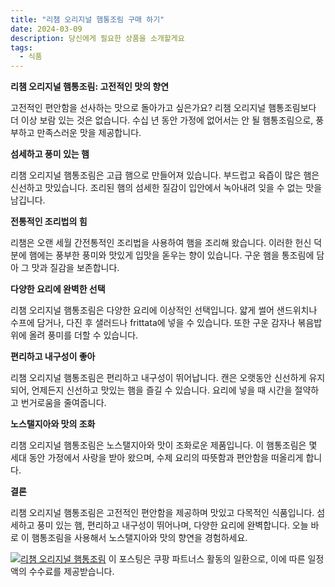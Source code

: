 ```yaml
---
title: "리챔 오리지널 햄통조림 구매 하기"
date: 2024-03-09
description: 당신에게 필요한 상품을 소개할게요
tags:
  - 식품
---
```

**리챔 오리지널 햄통조림: 고전적인 맛의 향연**

고전적인 편안함을 선사하는 맛으로 돌아가고 싶은가요? 리챔 오리지널 햄통조림보다 더 이상 보람 있는 것은 없습니다. 수십 년 동안 가정에 없어서는 안 될 햄통조림으로, 풍부하고 만족스러운 맛을 제공합니다.

**섬세하고 풍미 있는 햄**

리챔 오리지널 햄통조림은 고급 햄으로 만들어져 있습니다. 부드럽고 육즙이 많은 햄은 신선하고 맛있습니다. 조리된 햄의 섬세한 질감이 입안에서 녹아내려 잊을 수 없는 맛을 남깁니다.

**전통적인 조리법의 힘**

리챔은 오랜 세월 간전통적인 조리법을 사용하여 햄을 조리해 왔습니다. 이러한 헌신 덕분에 햄에는 풍부한 풍미와 맛있게 입맛을 돋우는 향이 있습니다. 구운 햄을 통조림에 담아 그 맛과 질감을 보존합니다.

**다양한 요리에 완벽한 선택**

리챔 오리지널 햄통조림은 다양한 요리에 이상적인 선택입니다. 얇게 썰어 샌드위치나 수프에 담거나, 다진 후 샐러드나  frittata에 넣을 수 있습니다. 또한 구운 감자나 볶음밥 위에 올려 풍미를 더할 수 있습니다.

**편리하고 내구성이 좋아**

리챔 오리지널 햄통조림은 편리하고 내구성이 뛰어납니다. 캔은 오랫동안 신선하게 유지되어, 언제든지 신선하고 맛있는 햄을 즐길 수 있습니다. 요리에 넣을 때 시간을 절약하고 번거로움을 줄여줍니다.

**노스탤지아와 맛의 조화**

리챔 오리지널 햄통조림은 노스탤지아와 맛이 조화로운 제품입니다. 이 햄통조림은 몇 세대 동안 가정에서 사랑을 받아 왔으며, 수제 요리의 따뜻함과 편안함을 떠올리게 합니다.

**결론**

리챔 오리지널 햄통조림은 고전적인 편안함을 제공하며 맛있고 다목적인 식품입니다. 섬세하고 풍미 있는 햄, 편리하고 내구성이 뛰어나며, 다양한 요리에 완벽합니다. 오늘 바로 이 햄통조림을 사용해서 노스탤지아와 맛의 향연을 경험하세요.


[![리챔 오리지널 햄통조림](https://i.imgur.com/81F7uro.png#center)](https://link.coupang.com/re/AFFSDP?lptag=AF5033054&pageKey=7470370044&itemId=19491671453&vendorItemId=86601386210&traceid=V0-153-4ecbe7d233959153&requestid=20240309152454367227955189&token=31850C%7CGM)
이 포스팅은 쿠팡 파트너스 활동의 일환으로, 이에 따른 일정액의 수수료를 제공받습니다.



